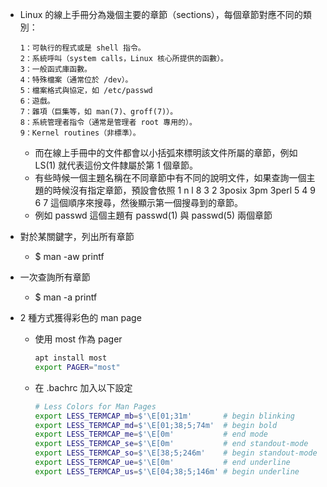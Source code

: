 * Linux 的線上手冊分為幾個主要的章節（sections），每個章節對應不同的類別：
    ```
    1：可執行的程式或是 shell 指令。
    2：系統呼叫（system calls，Linux 核心所提供的函數）。
    3：一般函式庫函數。
    4：特殊檔案（通常位於 /dev）。
    5：檔案格式與協定，如 /etc/passwd
    6：遊戲。
    7：雜項（巨集等，如 man(7)、groff(7)）。
    8：系統管理者指令（通常是管理者 root 專用的）。
    9：Kernel routines（非標準）。
    ```
    * 而在線上手冊中的文件都會以小括弧來標明該文件所屬的章節，例如 LS(1) 就代表這份文件隸屬於第 1 個章節。
    * 有些時候一個主題名稱在不同章節中有不同的說明文件，如果查詢一個主題的時候沒有指定章節，預設會依照 1 n l 8 3 2 3posix 3pm 3perl 5 4 9 6 7 這個順序來搜尋，然後顯示第一個搜尋到的章節。
    * 例如 passwd 這個主題有 passwd(1) 與 passwd(5) 兩個章節


* 對於某關鍵字，列出所有章節
    * $ man -aw printf
* 一次查詢所有章節
    * $ man -a printf

* 2 種方式獲得彩色的 man page
    * 使用 most 作為 pager
        ```bash
        apt install most
        export PAGER="most"
        ```
    * 在 .bachrc 加入以下設定
        ```bash
        # Less Colors for Man Pages
        export LESS_TERMCAP_mb=$'\E[01;31m'       # begin blinking
        export LESS_TERMCAP_md=$'\E[01;38;5;74m'  # begin bold
        export LESS_TERMCAP_me=$'\E[0m'           # end mode
        export LESS_TERMCAP_se=$'\E[0m'           # end standout-mode
        export LESS_TERMCAP_so=$'\E[38;5;246m'    # begin standout-mode - info box
        export LESS_TERMCAP_ue=$'\E[0m'           # end underline
        export LESS_TERMCAP_us=$'\E[04;38;5;146m' # begin underline
        ```
